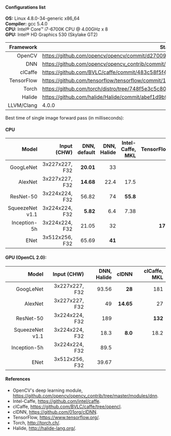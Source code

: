 #### Configurations list

**OS:** Linux 4.8.0-34-generic x86_64  
**Compiler:** gcc 5.4.0  
**CPU:** Intel&reg; Core&trade; i7-6700K CPU @ 4.00GHz x 8  
**GPU:** Intel&reg; HD Graphics 530 (Skylake GT2)

|   Framework| State                                                                                   |
|-----------:|-----------------------------------------------------------------------------------------|
|     OpenCV | https://github.com/opencv/opencv/commit/d27009c775307e18d28da430862665ef1934d400        |
|        DNN | https://github.com/opencv/opencv_contrib/commit/e551d15c2b58edce36fe5a5c23072cbe6ce74a93|
|    clCaffe | https://github.com/BVLC/caffe/commit/483c58f5f46b5959dc0a978882843713daae18f6           |
| TensorFlow | https://github.com/tensorflow/tensorflow/commit/1ec6ed51182adf8f1b03a3188c16cd8a45ca6c85|
|      Torch | https://github.com/torch/distro/tree/748f5e3c5c804eebf5715c0b47b1519d60ef4409           |
|     Halide | https://github.com/halide/Halide/commit/abef1d9bf6cb3f866393fa4c5f48726f728285ee        |
| LLVM/Clang | 4.0.0                                                                                   |

Best time of single image forward pass (in milliseconds):

#### CPU

|           Model |    Input (CHW) | DNN, default| DNN, Halide | Intel-Caffe, MKL | TensorFlow | Torch, MKL |
|----------------:|---------------:|------------:|------------:|-----------------:|-----------:|-----------:|
|       GoogLeNet | 3x227x227, F32 |   **20.01** |          33 |                  |            |            |
|         AlexNet | 3x227x227, F32 |   **14.68** |        22.4 |             17.5 |            |            |
|       ResNet-50 | 3x224x224, F32 |       56.82 |          74 |         **55.8** |            |            |
| SqueezeNet v1.1 | 3x224x224, F32 |    **5.82** |         6.4 |             7.38 |            |            |
|    Inception-5h | 3x224x224, F32 |       21.05 |          32 |                  |   **17.9** |            |
|            ENet | 3x512x256, F32 |       65.69 |      **41** |                  |            |        240 |

#### GPU (OpenCL 2.0): 

|           Model |    Input (CHW) | DNN, Halide |     clDNN | clCaffe, MKL |
|----------------:|---------------:|------------:|----------:|-------------:|
|       GoogLeNet | 3x227x227, F32 |       93.56 |    **28** |          181 |
|         AlexNet | 3x227x227, F32 |          49 | **14.65** |           27 |
|       ResNet-50 | 3x224x224, F32 |         189 |           |      **132** |
| SqueezeNet v1.1 | 3x224x224, F32 |        18.3 |   **8.0** |         18.2 |
|    Inception-5h | 3x224x224, F32 |        89.5 |           |              |
|            ENet | 3x512x256, F32 |       39.67 |           |              |

#### References
* OpenCV's deep learning module, https://github.com/opencv/opencv_contrib/tree/master/modules/dnn.
* Intel-Caffe, https://github.com/intel/caffe.
* clCaffe, https://github.com/BVLC/caffe/tree/opencl.
* clDNN, https://github.com/01org/clDNN.
* TensorFlow, https://www.tensorflow.org/.
* Torch, http://torch.ch/.
* Halide, http://halide-lang.org/.
